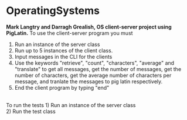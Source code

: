 # OperatingSystems
**Mark Langtry and Darragh Grealish, OS client-server project using PigLatin.**
To use the client-server program you must
1) Run an instance of the server class</br>
2) Run up to 5 instances of the client class.</br>
3) Input messages in the CLI for the clients</br>
4) Use the keywords "retrieve", "count", "characters", "average" and "translate" to get all messages, get the number of messages, get the number of characters, get the average number of characters per message, and tranlate the messages to pig latin respectively.</br>
5) End the client program by typing "end"</br>
</br>
To run the tests
1) Run an instance of the server class</br>
2) Run the test class
